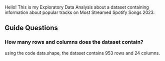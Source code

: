 Hello! This is my Exploratory Data Analysis about a dataset containing information about popular tracks on Most Streamed Spotify Songs 2023. 

## Guide Questions
### How many rows and columns does the dataset contain?
using the code data.shape, the dataset contains 953 rows and 24 columns.

